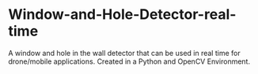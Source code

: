 # Window-and-Hole-Detector-real-time
A window and hole in the wall detector that can be used in real time for drone/mobile applications. Created in a Python and OpenCV Environment.
